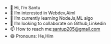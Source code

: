 - 👋 Hi, I’m Santu
- 👀 I’m interested in Webdev,Aiml
- 🌱 I’m currently learning NodeJs,ML algo
- 💞️ I’m looking to collaborate on Github,Linkedin
- 📫 How to reach me:santup205@gmail.com
- 😄 Pronouns: He,Him


<!---
santu8597/santu8597 is a ✨ special ✨ repository because its `README.md` (this file) appears on your GitHub profile.
You can click the Preview link to take a look at your changes.
--->
